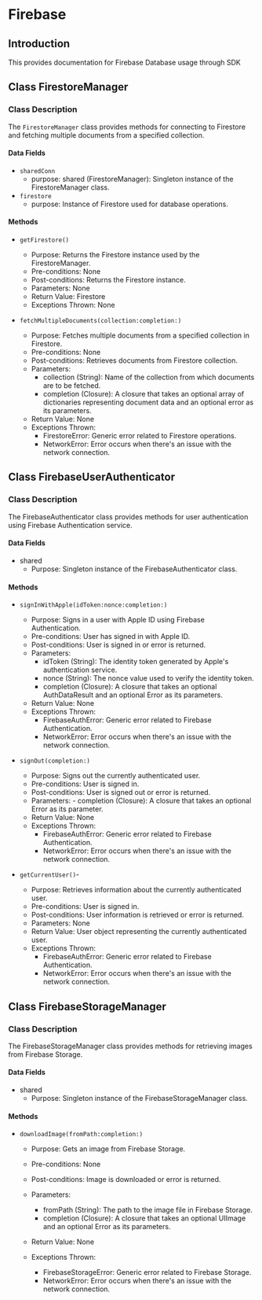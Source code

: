 # Firebase

## Introduction

This provides documentation for Firebase Database usage through SDK

## Class FirestoreManager

### Class Description

The `FirestoreManager` class provides methods for connecting to Firestore and fetching multiple documents from a specified collection.

#### Data Fields

- `sharedConn`
    - purpose: shared (FirestoreManager): Singleton instance of the FirestoreManager class.
- `firestore`
    - purpose: Instance of Firestore used for database operations.

#### Methods

- `getFirestore()`
    - Purpose: Returns the Firestore instance used by the FirestoreManager.
    - Pre-conditions: None
    - Post-conditions: Returns the Firestore instance.
    - Parameters: None
    - Return Value: Firestore
    - Exceptions Thrown: None

- `fetchMultipleDocuments(collection:completion:)`
    - Purpose: Fetches multiple documents from a specified collection in Firestore.
    - Pre-conditions: None
    - Post-conditions: Retrieves documents from Firestore collection.
    - Parameters:
        - collection (String): Name of the collection from which documents are to be fetched.
        - completion (Closure): A closure that takes an optional array of dictionaries representing document data and an optional error as its parameters.
    - Return Value: None
    - Exceptions Thrown:
        - FirestoreError: Generic error related to Firestore operations.
        - NetworkError: Error occurs when there's an issue with the network connection.

## Class FirebaseUserAuthenticator
### Class Description
The FirebaseAuthenticator class provides methods for user authentication using Firebase Authentication service.

#### Data Fields
- shared
    - Purpose: Singleton instance of the FirebaseAuthenticator class.

#### Methods
- `signInWithApple(idToken:nonce:completion:)`

    - Purpose: Signs in a user with Apple ID using Firebase Authentication.
    - Pre-conditions: User has signed in with Apple ID.
    - Post-conditions: User is signed in or error is returned.
    - Parameters:
        - idToken (String): The identity token generated by Apple's authentication service.
        - nonce (String): The nonce value used to verify the identity token.
        - completion (Closure): A closure that takes an optional AuthDataResult and an optional Error as its parameters.
    - Return Value: None
    - Exceptions Thrown:
        - FirebaseAuthError: Generic error related to Firebase Authentication.
        - NetworkError: Error occurs when there's an issue with the network connection.
- `signOut(completion:)`

    - Purpose: Signs out the currently authenticated user.
    - Pre-conditions: User is signed in.
    - Post-conditions: User is signed out or error is returned.
    - Parameters:
            - completion (Closure): A closure that takes an optional Error as its parameter.
    - Return Value: None
    - Exceptions Thrown:
        - FirebaseAuthError: Generic error related to Firebase Authentication.
        - NetworkError: Error occurs when there's an issue with the network connection.

- `getCurrentUser()`- 

    - Purpose: Retrieves information about the currently authenticated user.
    - Pre-conditions: User is signed in.
    - Post-conditions: User information is retrieved or error is returned.
    - Parameters: None
    - Return Value: User object representing the currently authenticated user.
    - Exceptions Thrown:
        - FirebaseAuthError: Generic error related to Firebase Authentication.
        - NetworkError: Error occurs when there's an issue with the network connection.


## Class FirebaseStorageManager
### Class Description
The FirebaseStorageManager class provides methods for retrieving images from Firebase Storage.

#### Data Fields
- shared
    - Purpose: Singleton instance of the FirebaseStorageManager class.
#### Methods
- `downloadImage(fromPath:completion:)`

    - Purpose: Gets an image from Firebase Storage.
    - Pre-conditions: None
    - Post-conditions: Image is downloaded or error is returned.
    - Parameters:
        - fromPath (String): The path to the image file in Firebase Storage.
        - completion (Closure): A closure that takes an optional UIImage and an optional Error as its parameters.

    - Return Value: None
    - Exceptions Thrown:
        - FirebaseStorageError: Generic error related to Firebase Storage.
        - NetworkError: Error occurs when there's an issue with the network connection.

<!-- 
## Class HealthKitConnector

### Class Description

The `HealthKitConnector` class provides methods for interacting with HealthKit.
#### Data Fields
- `status`
    - Purpose: value if connection is established
#### Methods

- `FetchData()`
    - **Purpose:** Fetches data from HealthKit.
- `DeleteData()`
    - **Purpose:** Deletes data from HealthKit.
- `PostData()`
    - **Purpose:** Posts data to HealthKit.

### Class SiriKitConnector

#### Class Description

The `SiriKitConnector` class provides methods for interacting with SiriKit.

#### Data Fields
- `status`
    - Purpose: value if connection is established
#### Methods

- `FetchData()`
    - **Purpose:** Fetches data from SiriKit.
- `DeleteData()`
    - **Purpose:** Deletes data from SiriKit.
- `PostData()`
    - **Purpose:** Posts data to SiriKit. -->
